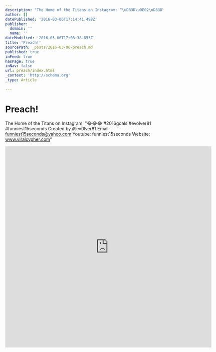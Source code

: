 ```yaml
---
description: "The Home of the Titans on Instagram: “\uD83D\uDE02\uD83D\uDE02\uD83D\uDE02 #2016goals #evolver81 #funniest15seconds Created by @ev0lver81 Email: funniest15seconds@yahoo.com Youtube: funniest"
author: []
datePublished: '2016-03-06T17:14:41.498Z'
publisher:
  domain: ''
  name: ''
dateModified: '2016-03-06T17:08:38.853Z'
title: 'Preach!'
sourcePath: _posts/2016-03-06-preach.md
published: true
inFeed: true
hasPage: true
inNav: false
url: preach/index.html
_context: 'http://schema.org'
_type: Article

---
```

# Preach!

The Home of the Titans on Instagram: "😂😂😂 \#2016goals \#evolver81 \#funniest15seconds Created by @ev0lver81 Email: funniest15seconds@yahoo.com Youtube: funniest15seconds Website: www.viralcypher.com"

<iframe src="https://cdn.embedly.com/widgets/media.html?src=http%3A%2F%2Fscontent.cdninstagram.com%2Ft50.2886-16%2F12776469_1265852926778207_106411764_n.mp4&amp;src_secure=1&amp;url=https%3A%2F%2Fwww.instagram.com%2Fp%2FBCdvIZLDBnx%2F&amp;image=https%3A%2F%2Fscontent.cdninstagram.com%2Ft51.2885-15%2Fe15%2F12819159_1691105247832804_990665390_n.jpg%3Fig_cache_key%3DMTE5NzMyMDM2MDkyMTE0Mzc5Mw%253D%253D.2&amp;key=b7d04c9b404c499eba89ee7072e1c4f7&amp;type=video%2Fmp4&amp;schema=instagram" width="658" height="640" scrolling="no" frameborder="0" allowfullscreen="allowfullscreen" style=""></iframe>